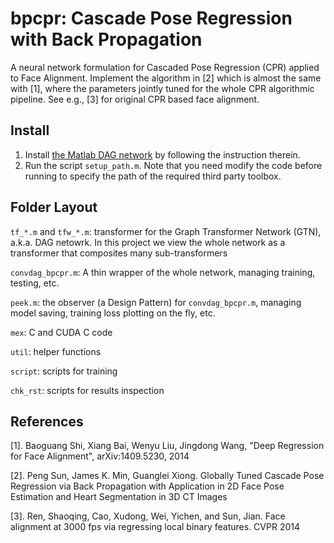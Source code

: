 # bpcpr: Cascade Pose Regression with Back Propagation
A neural network formulation for Cascaded Pose Regression (CPR) applied to Face Alignment. Implement the algorithm in [2] which is almost the same with [1], where the parameters jointly tuned for the whole CPR algorithmic pipeline. See e.g., [3] for original CPR based face alignment.

## Install
1. Install [the Matlab DAG network](https://github.com/pengsun/MatConvDAG) by following the instruction therein.
2. Run the script `setup_path.m`. Note that you need modify the code before running to specify the path of the required third party toolbox.

## Folder Layout
`tf_*.m` and `tfw_*.m`: transformer for the Graph Transformer Network (GTN), a.k.a. DAG netowrk. In this project we view the whole network as a transformer that composites many sub-transformers

`convdag_bpcpr.m`: A thin wrapper of the whole network, managing training, testing, etc.

`peek.m`: the observer (a Design Pattern) for `convdag_bpcpr.m`, managing model saving, training loss plotting on the fly, etc.

`mex`: C and CUDA C code

`util`: helper functions

`script`: scripts for training

`chk_rst`: scripts for results inspection

## References
[1]. Baoguang Shi, Xiang Bai, Wenyu Liu, Jingdong Wang, "Deep Regression for Face Alignment", arXiv:1409.5230, 2014

[2]. Peng Sun, James K. Min, Guanglei Xiong. Globally Tuned Cascade Pose Regression via Back Propagation with Application in 2D Face Pose Estimation and Heart Segmentation in 3D CT Images

[3]. Ren, Shaoqing, Cao, Xudong, Wei, Yichen, and Sun, Jian. Face alignment at 3000 fps via regressing local binary features. CVPR 2014
